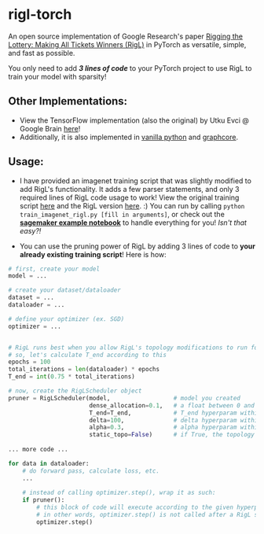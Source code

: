 # rigl-torch

An open source implementation of Google Research's paper [Rigging the Lottery: Making All Tickets Winners (RigL)](https://github.com/google-research/rigl) in PyTorch as versatile, simple, and fast as possible.

You only need to add ***3 lines of code*** to your PyTorch project to use RigL to train your model with sparsity!

## Other Implementations:
- View the TensorFlow implementation (also the original) by Utku Evci @ Google Brain [here](https://github.com/google-research/rigl)!
- Additionally, it is also implemented in [vanilla python](https://evcu.github.io/ml/sparse-micrograd/) and [graphcore](https://github.com/graphcore/examples/tree/master/applications/tensorflow/dynamic_sparsity/mnist_rigl).

## Usage:
- I have provided an imagenet training script that was slightly modified to add RigL's functionality. It adds a few parser statements, and only 3 required lines of RigL code usage to work! View the original training script [here](https://github.com/pytorch/examples/tree/master/imagenet) and the RigL version [here](https://github.com/McCrearyD/rigl-pytorch/blob/master/train_imagenet_rigl.py). :) You can run by calling `python train_imagenet_rigl.py [fill in arguments]`, or check out the **[sagemaker example notebook](https://github.com/McCrearyD/rigl-pytorch/blob/master/sagemaker/rigl.ipynb)** to handle everything for you! *Isn't that easy?!*

- You can use the pruning power of RigL by adding 3 lines of code to **your already existing training script**! Here is how:

```python
# first, create your model
model = ...

# create your dataset/dataloader
dataset = ...
dataloader = ...

# define your optimizer (ex. SGD)
optimizer = ...


# RigL runs best when you allow RigL's topology modifications to run for 75% of the total training iterations (batches)
# so, let's calculate T_end according to this
epochs = 100
total_iterations = len(dataloader) * epochs
T_end = int(0.75 * total_iterations)

# now, create the RigLScheduler object
pruner = RigLScheduler(model,                  # model you created
                       dense_allocation=0.1,   # a float between 0 and 1 that designates how sparse you want the network to be (0.1 dense_allocation = 90% sparse)
                       T_end=T_end,            # T_end hyperparam within the paper (recommended = 75% * total_iterations)
                       delta=100,              # delta hyperparam within the paper (recommended = 100)
                       alpha=0.3,              # alpha hyperparam within the paper (recommended = 0.3)
                       static_topo=False)      # if True, the topology will be frozen, in other words RigL will not do it's job (for debugging)
                       
... more code ...

for data in dataloader:
    # do forward pass, calculate loss, etc.
    ...
    
    # instead of calling optimizer.step(), wrap it as such:
    if pruner():
        # this block of code will execute according to the given hyperparameter schedule
        # in other words, optimizer.step() is not called after a RigL step
        optimizer.step()
```
